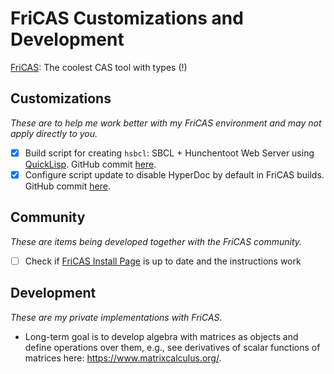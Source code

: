 # FriCAS Customizations and Development
[FriCAS](https://fricas.sourceforge.net/): The coolest CAS tool with types (!)

## Customizations
_These are to help me work better with my FriCAS environment and may not apply directly to you._

- [X] Build script for creating `hsbcl`: SBCL + Hunchentoot Web Server using [QuickLisp](https://www.quicklisp.org/). GitHub commit [here](https://github.com/aravindh-krishnamoorthy/fricas/commit/2b162e5ff8fd766a8f554b151c14ab3c74e5ab79).
- [X] Configure script update to disable HyperDoc by default in FriCAS builds. GitHub commit [here](https://github.com/aravindh-krishnamoorthy/fricas/commit/00eefa980584d339d06cdc6f7fa859391c6c1fcf).

## Community
_These are items being developed together with the FriCAS community._

- [ ] Check if [FriCAS Install Page](https://fricas.github.io/install.html) is up to date and the instructions work

## Development
_These are my private implementations with FriCAS._

- Long-term goal is to develop algebra with matrices as objects and define operations over them, e.g., see derivatives of scalar functions of matrices here: https://www.matrixcalculus.org/.
